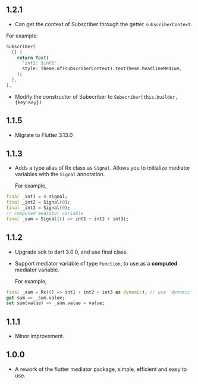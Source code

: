 ## 1.2.1

- Can get the context of Subscriber through the getter `subscriberContext`.

For example:
```dart
Subscriber(
  () {
    return Text(
      'int1: $int1',
      style: Theme.of(subscriberContext).textTheme.headlineMedium,
    );
  },
),
```

- Modify the constructor of Subecriber to `Subecriber(this.builder, {key:Key})`


## 1.1.5

- Migrate to Flutter 3.13.0

## 1.1.3

- Adds a type alias of Rx class as `Signal`. Allows you to initialize mediator variables with the `Signal` annotation.
  
  For example,
```dart
final _int1 = 0.signal;
final _int2 = Signal(0); 
final _int3 = Signal(0); 
// computed mediator variable
final _sum = Signal(() => int1 + int2 + int3);
```


## 1.1.2

- Upgrade sdk to dart 3.0.0, and use final class.
- Support mediator variable of type `Function`, to use as a **computed** mediator variable.

  For example,
```dart
final _sum = Rx(() => int1 + int2 + int3 as dynamic); // use `dynamic` if the return type along with the computed function will change
get sum => _sum.value;
set sum(value) => _sum.value = value;
```


## 1.1.1

- Minor improvement.


## 1.0.0

- A rework of the flutter mediator package, simple, efficient and easy to use.
